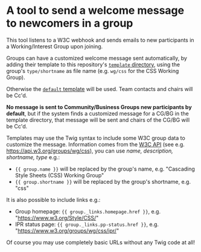 A tool to send a welcome message to newcomers in a group
=======================================================

This tool listens to a W3C webhook and sends emails to new participants in a Working/Interest Group upon joining.

Groups can have a customized welcome message sent automatically, by adding their template to this repository's [`template` directory](https://github.com/w3c/onboarding/tree/master/template), using the group's `type/shortname` as file name (e.g. `wg/css` for the CSS Working Group).

Otherwise the [`default` template](https://github.com/w3c/onboarding/blob/master/template/default) will be used.
Team contacts and chairs will be Cc'd.

__No message is sent to Community/Business Groups new participants by default__, but if the system finds a customized message for a CG/BG in the template directory, that message will be sent and chairs of the CG/BG will be Cc'd.

Templates may use the Twig syntax to include some W3C group data to customize the message.
Information comes from the [W3C API](https://api.w3.org/doc) (see e.g. https://api.w3.org/groups/wg/css), you can use *name, description, shortname, type* e.g.:

- `{{ group.name }}` will be replaced by the group's name, e.g. "Cascading Style Sheets (CSS) Working Group"
- `{{ group.shortname }}` will be replaced by the group's shortname, e.g. "css"

It is also possible to include links e.g.:

- Group homepage: `{{ group._links.homepage.href }}`, e.g. "https://www.w3.org/Style/CSS/"
- IPR status page: `{{ group._links.pp-status.href }}`, e.g. "https://www.w3.org/groups/wg/css/ipr/"

Of course you may use completely basic URLs without any Twig code at all!

